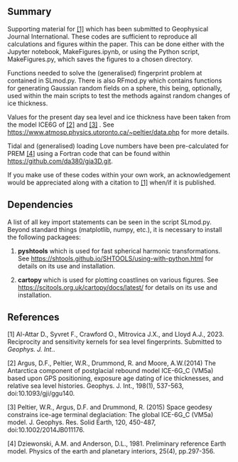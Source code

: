 
## Summary

Supporting material for [[1]](#1)
which has been submitted to Geophysical Journal International. These codes are sufficient to reproduce all calculations and figures
within the  paper. This can be done either with the Jupyter notebook, MakeFigures.ipynb, or using the Python script, MakeFigures.py,
which saves the figures to a chosen directory. 

Functions needed to solve the (generalised) fingerprint problem at contained in SLmod.py. There is also RFmod.py which contains functions
for generating Gaussian random fields on a sphere, this being, optionally, used within the main scripts to test the methods against
random changes of ice thickness.

Values for the present day sea level and ice thickness have been taken from the
model ICE6G of [[2]](#2) and [[3]](#3) . See https://www.atmosp.physics.utoronto.ca/~peltier/data.php for more details.

Tidal and (generalised) loading Love numbers have been pre-calculated for PREM [[4]](#4) using a Fortran code that can be found
within  https://github.com/da380/gia3D.git. 

If you make use of these codes within your own work, an acknowledgement would be appreciated along with a citation to [[1]](#1) when/if it is published. 

## Dependencies

A list of all key import statements can be seen in the script SLmod.py. Beyond standard things (matplotlib, numpy, etc.), it is necessary to  install
the following packagees:

1. **pyshtools** which is used for fast spherical harmonic transformations. See https://shtools.github.io/SHTOOLS/using-with-python.html for details
on its use and installation.

2. **cartopy** which is used for plotting coastlines on various figures.  See https://scitools.org.uk/cartopy/docs/latest/ for details on its use and
installation.



## References
<a id="1">[1]</a> 
Al-Attar D., Syvret F., Crawford O., Mitrovica J.X., and Lloyd A.J., 2023.
Reciprocity and sensitivity kernels for sea level fingerprints. Submitted to *Geophys. J. Int.*.

<a id="2">[2]</a> 
Argus, D.F., Peltier, W.R., Drummond, R. and Moore, A.W.(2014) The Antarctica component of postglacial rebound model ICE-6G_C (VM5a) based upon GPS positioning, exposure age dating of ice thicknesses, and relative sea level histories. Geophys. J. Int., 198(1), 537-563, doi:10.1093/gji/ggu140.



<a id="3">[3]</a> 
Peltier, W.R., Argus, D.F. and Drummond, R. (2015) Space geodesy constrains ice-age terminal deglaciation: The global ICE-6G_C (VM5a) model. J. Geophys. Res. Solid Earth, 120, 450-487, doi:10.1002/2014JB011176.

<a id="4">[4]</a> 
Dziewonski, A.M. and Anderson, D.L., 1981. Preliminary reference Earth model. Physics of the earth and planetary interiors, 25(4), pp.297-356.
